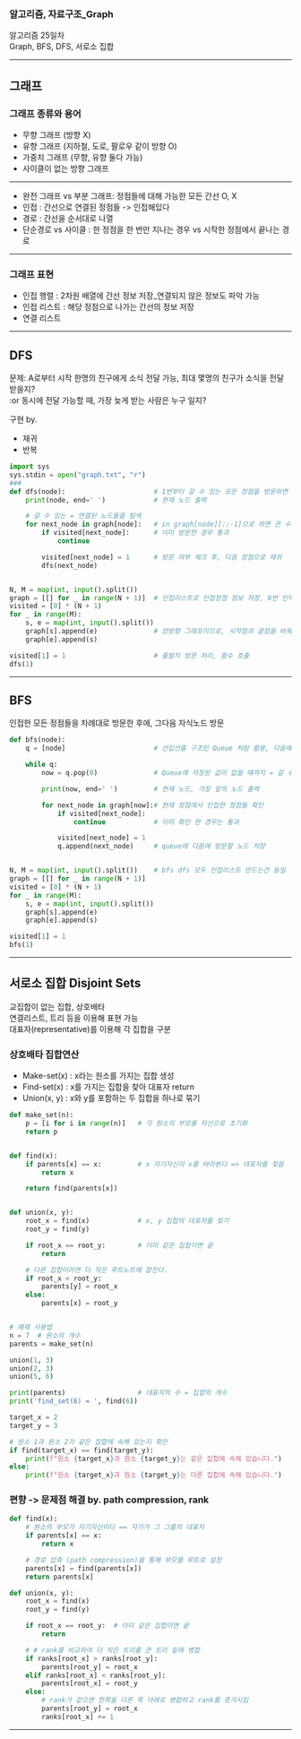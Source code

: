 ### 알고리즘, 자료구조_Graph
알고리즘 25일차  
Graph, BFS, DFS, 서로소 집합
***
## 그래프
### 그래프 종류와 용어
- 무향 그래프 (방향 X)
- 유향 그래프 (지하철, 도로, 팔로우 같이 방향 O)
- 가중치 그래프 (무향, 유향 둘다 가능)
- 사이클이 없는 방향 그래프
---
- 완전 그래프 vs 부분 그래프: 정점들에 대해 가능한 모든 간선 O, X
- 인접 : 간선으로 연결된 정점들 -> 인접해있다
- 경로 : 간선을 순서대로 나열
- 단순경로 vs 사이클 : 한 정점을 한 번만 지나는 경우 vs 시작한 정점에서 끝나는 경로
---
### 그래프 표현
- 인접 행렬 :  2차원 배열에 간선 정보 저장_연결되지 않은 정보도 파악 가능
- 인접 리스트 : 해당 정점으로 나가는 간선의 정보 저장
- 연결 리스트
***

## DFS
문제: A로부터 시작 한명의 친구에게 소식 전달 가능, 최대 몇명의 친구가 소식을 전달 받을지?  
    :or 동시에 전달 가능할 때, 가장 늦게 받는 사람은 누구 일지?  

구현 by.  
- 재귀 
- 반복
```python
import sys
sys.stdin = open("graph.txt", "r")
###
def dfs(node):                      # 1번부터 갈 수 있는 모든 정점을 방문하면 종료
    print(node, end=' ')            # 현재 노드 출력

    # 갈 수 있는 = 연결된 노드들을 탐색
    for next_node in graph[node]:   # in graph[node][::-1]으로 하면 큰 수부터 탐색
        if visited[next_node]:      # 이미 방문한 경우 통과
            continue

        visited[next_node] = 1      # 방문 여부 체크 후, 다음 정점으로 재귀
        dfs(next_node)


N, M = map(int, input().split())
graph = [[] for _ in range(N + 1)]  # 인접리스트로 인접정점 정보 저장, 0번 인덱스 제외
visited = [0] * (N + 1)
for _ in range(M):
    s, e = map(int, input().split())
    graph[s].append(e)              # 양방향 그래프이므로, 시작점과 끝점을 바꿔가면서 저장
    graph[e].append(s)

visited[1] = 1                      # 출발지 방문 처리, 함수 호출
dfs(1)
```
---
## BFS
인접한 모든 정점들을 차례대로 방문한 후에, 그다음 자식노드 방문   

```python
def bfs(node):
    q = [node]                      # 선입선출 구조인 Queue 처럼 활용, 다음에 처리할 데이터 후보군이 저장됨

    while q:
        now = q.pop(0)              # Queue에 저장된 값이 없을 때까지 = 갈 수 있는 곳이 없을 때까지

        print(now, end=' ')         # 현재 노드, 가장 앞의 노드 출력

        for next_node in graph[now]:# 현재 정점에서 인접한 정점들 확인
            if visited[next_node]:
                continue            # 이미 확인 한 경우는 통과

            visited[next_node] = 1
            q.append(next_node)     # queue에 다음에 방문할 노드 저장


N, M = map(int, input().split())    # bfs dfs 모두 인접리스트 만드는건 동일
graph = [[] for _ in range(N + 1)]
visited = [0] * (N + 1)
for _ in range(M):
    s, e = map(int, input().split())
    graph[s].append(e)
    graph[e].append(s)

visited[1] = 1
bfs(1)
```
***
## 서로소 집합 Disjoint Sets
교집합이 없는 집합, 상호배타  
연결리스트, 트리 등을 이용해 표현 가능  
대표자(representative)를 이용해 각 집합을 구분  

### 상호배타 집합연산  
- Make-set(x) : x라는 원소를 가지는 집합 생성
- Find-set(x) : x를 가지는 집합을 찾아 대표자 return
- Union(x, y) : x와 y를 포함하는 두 집합을 하나로 묶기  

```python
def make_set(n):
    p = [i for i in range(n)]   # 각 원소의 부모를 자신으로 초기화
    return p


def find(x):
    if parents[x] == x:         # x 자기자신이 x를 바라본다 => 대표자를 찾음
        return x

    return find(parents[x])


def union(x, y):
    root_x = find(x)            # x, y 집합의 대표자를 찾기
    root_y = find(y)

    if root_x == root_y:        # 이미 같은 집합이면 끝
        return

    # 다른 집합이라면 더 작은 루트노트에 합친다.
    if root_x < root_y:
        parents[y] = root_x
    else:
        parents[x] = root_y


# 예제 사용법
n = 7  # 원소의 개수
parents = make_set(n)

union(1, 3)
union(2, 3)
union(5, 6)

print(parents)                  # 대표자의 수 = 집합의 개수
print('find_set(6) = ', find(6))

target_x = 2
target_y = 3

# 원소 1과 원소 2가 같은 집합에 속해 있는지 확인
if find(target_x) == find(target_y):
    print(f"원소 {target_x}과 원소 {target_y}는 같은 집합에 속해 있습니다.")
else:
    print(f"원소 {target_x}과 원소 {target_y}는 다른 집합에 속해 있습니다.")
```

### 편향 -> 문제점 해결 by. path compression, rank
```python
def find(x):
    # 원소의 부모가 자기자신이다 == 자기가 그 그룹의 대표자
    if parents[x] == x:
        return x

    # 경로 압축 (path compression)을 통해 부모를 루트로 설정
    parents[x] = find(parents[x])
    return parents[x]

def union(x, y):
    root_x = find(x)
    root_y = find(y)

    if root_x == root_y:  # 이미 같은 집합이면 끝
        return

    # # rank를 비교하여 더 작은 트리를 큰 트리 밑에 병합
    if ranks[root_x] > ranks[root_y]:
        parents[root_y] = root_x
    elif ranks[root_x] < ranks[root_y]:
        parents[root_x] = root_y
    else:
        # rank가 같으면 한쪽을 다른 쪽 아래로 병합하고 rank를 증가시킴
        parents[root_y] = root_x
        ranks[root_x] += 1
```

***